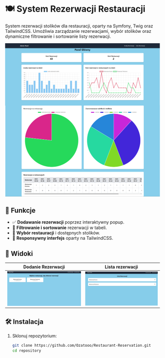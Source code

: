 # 🍽️ System Rezerwacji Restauracji

System rezerwacji stolików dla restauracji, oparty na Symfony, Twig oraz TailwindCSS. Umożliwia zarządzanie rezerwacjami, wybór stolików oraz dynamiczne filtrowanie i sortowanie listy rezerwacji.

![Main View](screenshots/main_view.png)

## 🚀 Funkcje

- ✅ **Dodawanie rezerwacji** poprzez interaktywny popup.
- 📅 **Filtrowanie i sortowanie** rezerwacji w tabeli.
- 🏢 **Wybór restauracji** i dostępnych stolików.
- 🎨 **Responsywny interfejs** oparty na TailwindCSS.

## 📸 Widoki

| Dodanie Rezerwacji  | Lista rezerwacji  |
|--------------------|------------------|
| ![Restaurant View](screenshots/restaurant_view.gif) | ![Reservations List](screenshots/reservations_list.gif) |

## 🛠️ Instalacja

1. Sklonuj repozytorium:
   ```sh
   git clone https://github.com/Ozatooo/Restaurant-Reservation.git
   cd repository
